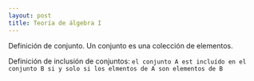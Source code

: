 ```yaml
---
layout: post
title: Teoría de álgebra I
---
```


Definición de conjunto. Un conjunto es una colección de elementos.

Definición de inclusión de conjuntos:
`
el conjunto A est incluído en el conjunto B si y solo si los elmentos de A son elementos de B
`
